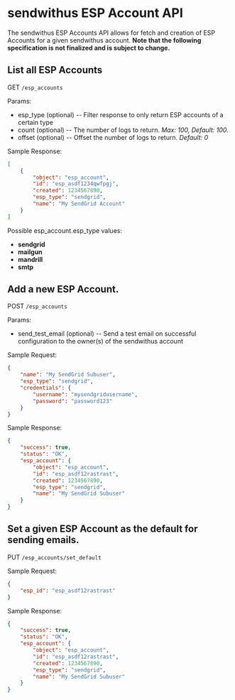 # sendwithus ESP Account API

The sendwithus ESP Accounts API allows for fetch and creation of ESP Accounts
for a given sendwithus account. **Note that the following specification is not
finalized and is subject to change.**


## List all ESP Accounts

GET `/esp_accounts`

Params:

- esp_type (optional) -- Filter response to only return ESP accounts of a certain type
- count (optional) -- The number of logs to return. *Max: 100, Default: 100.*
- offset (optional) -- Offset the number of logs to return. *Default: 0*

Sample Response:

```json
[
    {
        "object": "esp_account",
        "id": "esp_asdf1234qwfpgj",
        "created": 1234567890,
        "esp_type": "sendgrid",
        "name": "My SendGrid Account"
    }
]
```

Possible esp_account.esp_type values:

- **sendgrid**
- **mailgun**
- **mandrill**
- **smtp**


## Add a new ESP Account.

POST `/esp_accounts`

Params:

- send_test_email (optional) -- Send a test email on successful configuration
                                to the owner(s) of the sendwithus account

Sample Request:

```json
{
    "name": "My SendGrid Subuser",
    "esp_type": "sendgrid",
    "credentials": {
        "username": "mysendgridusername",
        "password": "password123"
    }
}
```

Sample Response:

```json
{
    "success": true,
    "status": "OK",
    "esp_account": {
        "object": "esp_account",
        "id": "esp_asdf12rastrast",
        "created": 1234567890,
        "esp_type": "sendgrid",
        "name": "My SendGrid Subuser"
    }
}
```


## Set a given ESP Account as the default for sending emails.

PUT `/esp_accounts/set_default`

Sample Request:

```json
{
    "esp_id": "esp_asdf12rastrast"
}
```

Sample Response:

```json
{
    "success": true,
    "status": "OK",
    "esp_account": {
        "object": "esp_account",
        "id": "esp_asdf12rastrast",
        "created": 1234567890,
        "esp_type": "sendgrid",
        "name": "My SendGrid Subuser"
    }
}
```
